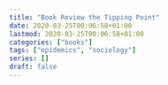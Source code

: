 ```yaml
---
title: "Book Review the Tipping Point"
date: 2020-03-25T00:06:58+01:00
lastmod: 2020-03-25T00:06:58+01:00
categories: ["books"]
tags: ["epidemics", "sociology"]
series: []
draft: false
---
```


<!--more-->
